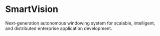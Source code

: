 # SmartVision
Next-generation autonomous windowing system for scalable, intelligent, and distributed enterprise application development.
